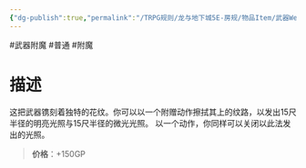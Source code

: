 ```yaml
---
{"dg-publish":true,"permalink":"/TRPG规则/龙与地下城5E-房规/物品Item/武器Weapon/附魔Enchantment/普通Common/【A】光芒/"}
---
```



#武器附魔 #普通 #附魔
# 描述
这把武器镌刻着独特的花纹。你可以以一个附赠动作擦拭其上的纹路，以发出15尺半径的明亮光照与15尺半径的微光光照。
以一个动作，你同样可以关闭以此法发出的光照。

>**价格**：+150GP